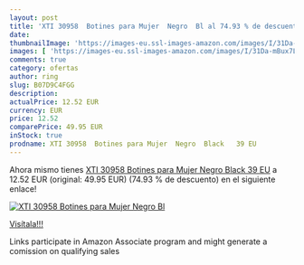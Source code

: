 ```yaml
---
layout: post
title: 'XTI 30958  Botines para Mujer  Negro  Bl al 74.93 % de descuento'
date: 
thumbnailImage: 'https://images-eu.ssl-images-amazon.com/images/I/31Da-mBux7L._SL200_.jpg'
images: [ 'https://images-eu.ssl-images-amazon.com/images/I/31Da-mBux7L._SL200_.jpg' ]
comments: true
category: ofertas
author: ring
slug: B07D9C4FGG
description:
actualPrice: 12.52 EUR
currency: EUR
price: 12.52
comparePrice: 49.95 EUR
inStock: true
prodname: XTI 30958  Botines para Mujer  Negro  Black   39 EU
---
```


Ahora mismo tienes [XTI 30958  Botines para Mujer  Negro  Black   39 EU](https://www.amazon.es/dp/B07D9C4FGG/?tag=tolees-21) a 12.52 EUR (original: 49.95 EUR) (74.93 %  de descuento) en el siguiente enlace!

[![XTI 30958  Botines para Mujer  Negro  Bl](https://images-eu.ssl-images-amazon.com/images/I/31Da-mBux7L._SL200_.jpg)](https://www.amazon.es/dp/B07D9C4FGG/?tag=tolees-21)

[Visítala!!!](https://www.amazon.es/dp/B07D9C4FGG/?tag=tolees-21)

Links participate in Amazon Associate program and might generate a comission on qualifying sales
